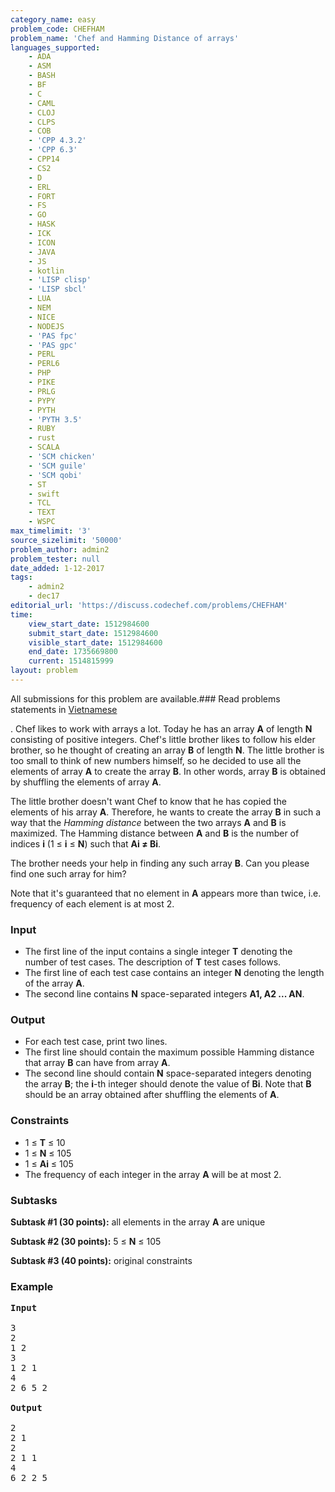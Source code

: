 ```yaml
---
category_name: easy
problem_code: CHEFHAM
problem_name: 'Chef and Hamming Distance of arrays'
languages_supported:
    - ADA
    - ASM
    - BASH
    - BF
    - C
    - CAML
    - CLOJ
    - CLPS
    - COB
    - 'CPP 4.3.2'
    - 'CPP 6.3'
    - CPP14
    - CS2
    - D
    - ERL
    - FORT
    - FS
    - GO
    - HASK
    - ICK
    - ICON
    - JAVA
    - JS
    - kotlin
    - 'LISP clisp'
    - 'LISP sbcl'
    - LUA
    - NEM
    - NICE
    - NODEJS
    - 'PAS fpc'
    - 'PAS gpc'
    - PERL
    - PERL6
    - PHP
    - PIKE
    - PRLG
    - PYPY
    - PYTH
    - 'PYTH 3.5'
    - RUBY
    - rust
    - SCALA
    - 'SCM chicken'
    - 'SCM guile'
    - 'SCM qobi'
    - ST
    - swift
    - TCL
    - TEXT
    - WSPC
max_timelimit: '3'
source_sizelimit: '50000'
problem_author: admin2
problem_tester: null
date_added: 1-12-2017
tags:
    - admin2
    - dec17
editorial_url: 'https://discuss.codechef.com/problems/CHEFHAM'
time:
    view_start_date: 1512984600
    submit_start_date: 1512984600
    visible_start_date: 1512984600
    end_date: 1735669800
    current: 1514815999
layout: problem
---
```

All submissions for this problem are available.### Read problems statements in [Vietnamese](http://www.codechef.com/download/translated/DEC17/vietnamese/CHEFHAM.pdf) 

. Chef likes to work with arrays a lot. Today he has an array **A** of length **N** consisting of positive integers. Chef's little brother likes to follow his elder brother, so he thought of creating an array **B** of length **N**. The little brother is too small to think of new numbers himself, so he decided to use all the elements of array **A** to create the array **B**. In other words, array **B** is obtained by shuffling the elements of array **A**.

The little brother doesn't want Chef to know that he has copied the elements of his array **A**. Therefore, he wants to create the array **B** in such a way that the _Hamming distance_ between the two arrays **A** and **B** is maximized. The Hamming distance between **A** and **B** is the number of indices **i** (1 ≤ **i** ≤ **N**) such that **Ai ≠ Bi**.

The brother needs your help in finding any such array **B**. Can you please find one such array for him?

Note that it's guaranteed that no element in **A** appears more than twice, i.e. frequency of each element is at most 2.

### Input

- The first line of the input contains a single integer **T** denoting the number of test cases. The description of **T** test cases follows.
- The first line of each test case contains an integer **N** denoting the length of the array **A**.
- The second line contains **N** space-separated integers **A1, A2 ... AN**.

### Output

- For each test case, print two lines.
- The first line should contain the maximum possible Hamming distance that array **B** can have from array **A**.
- The second line should contain **N** space-separated integers denoting the array **B**; the **i**-th integer should denote the value of **Bi**. Note that **B** should be an array obtained after shuffling the elements of **A**.

### Constraints

- 1 ≤ **T** ≤ 10
- 1 ≤ **N** ≤ 105
- 1 ≤ **Ai** ≤ 105
- The frequency of each integer in the array **A** will be at most 2.

### Subtasks

**Subtask #1 (30 points):** all elements in the array **A** are unique

**Subtask #2 (30 points):** 5 ≤ **N** ≤ 105

**Subtask #3 (40 points):** original constraints

### Example

<pre>
<b>Input</b>

3
2
1 2
3
1 2 1
4
2 6 5 2

<b>Output</b>

2
2 1
2
2 1 1
4
6 2 2 5
</pre>